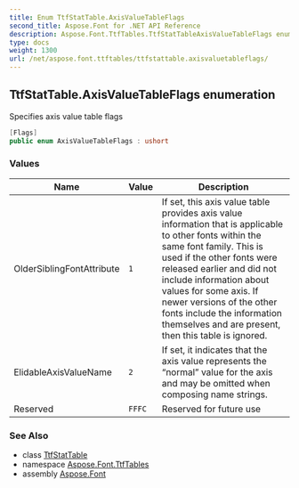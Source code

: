 ```yaml
---
title: Enum TtfStatTable.AxisValueTableFlags
second_title: Aspose.Font for .NET API Reference
description: Aspose.Font.TtfTables.TtfStatTableAxisValueTableFlags enum. Specifies axis value table flags
type: docs
weight: 1300
url: /net/aspose.font.ttftables/ttfstattable.axisvaluetableflags/
---
```

## TtfStatTable.AxisValueTableFlags enumeration

Specifies axis value table flags

```csharp
[Flags]
public enum AxisValueTableFlags : ushort
```

### Values

| Name | Value | Description |
| --- | --- | --- |
| OlderSiblingFontAttribute | `1` | If set, this axis value table provides axis value information that is applicable to other fonts within the same font family. This is used if the other fonts were released earlier and did not include information about values for some axis. If newer versions of the other fonts include the information themselves and are present, then this table is ignored. |
| ElidableAxisValueName | `2` | If set, it indicates that the axis value represents the “normal” value for the axis and may be omitted when composing name strings. |
| Reserved | `FFFC` | Reserved for future use |

### See Also

* class [TtfStatTable](../ttfstattable/)
* namespace [Aspose.Font.TtfTables](../../aspose.font.ttftables/)
* assembly [Aspose.Font](../../)


